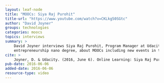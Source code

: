 ```yaml
---
layout: leaf-node
title: "MOOCs: Siya Raj Purohit"
title-url: "https://www.youtube.com/watch?v=CKLkg50SGtc"
author: "David Joyner"
groups: technologies
categories: moocs
topics: interviews
summary: >
    David Joyner interviews Siya Raj Purohit, Program Manager at Udacity, managing the app 
    entrepreneurship nano degree, about MOOCs including new events in the field.
cite: >
    Joyner, D. & Udacity. (2016, June 6). Online Learning: Siya Raj Purohit. Retrieved from https://www.youtube.com/watch?v=CKLkg50SGtc
pub-date: 2016-06-06
added-date: 2016-06-06
resource-type: video
---
```

